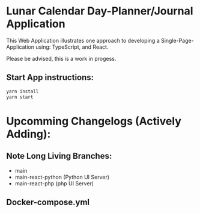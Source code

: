 # Lunar Calendar Day-Planner/Journal Application
This Web Application illustrates one approach to developing a Single-Page-Application using: TypeScript, and React.

Please be advised, this is a work in progess.

## Start App instructions:
```js
yarn install
yarn start
```

# Upcomming Changelogs (Actively Adding):

## Note Long Living Branches:
* main
* main-react-python (Python UI Server)
* main-react-php (php UI Server)

## Docker-compose.yml
